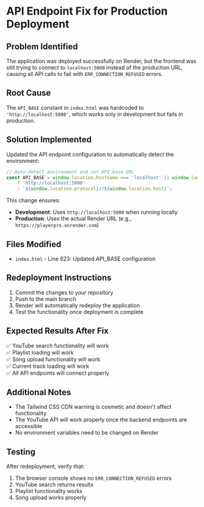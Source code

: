 # API Endpoint Fix for Production Deployment

## Problem Identified
The application was deployed successfully on Render, but the frontend was still trying to connect to `localhost:5000` instead of the production URL, causing all API calls to fail with `ERR_CONNECTION_REFUSED` errors.

## Root Cause
The `API_BASE` constant in `index.html` was hardcoded to `'http://localhost:5000'`, which works only in development but fails in production.

## Solution Implemented
Updated the API endpoint configuration to automatically detect the environment:

```javascript
// Auto-detect environment and set API base URL
const API_BASE = window.location.hostname === 'localhost' || window.location.hostname === '127.0.0.1' 
    ? 'http://localhost:5000' 
    : `${window.location.protocol}//${window.location.host}`;
```

This change ensures:
- **Development**: Uses `http://localhost:5000` when running locally
- **Production**: Uses the actual Render URL (e.g., `https://playerpro.onrender.com`)

## Files Modified
- `index.html` - Line 623: Updated API_BASE configuration

## Redeployment Instructions
1. Commit the changes to your repository
2. Push to the main branch
3. Render will automatically redeploy the application
4. Test the functionality once deployment is complete

## Expected Results After Fix
✅ YouTube search functionality will work  
✅ Playlist loading will work  
✅ Song upload functionality will work  
✅ Current track loading will work  
✅ All API endpoints will connect properly  

## Additional Notes
- The Tailwind CSS CDN warning is cosmetic and doesn't affect functionality
- The YouTube API will work properly once the backend endpoints are accessible
- No environment variables need to be changed on Render

## Testing
After redeployment, verify that:
1. The browser console shows no `ERR_CONNECTION_REFUSED` errors
2. YouTube search returns results
3. Playlist functionality works
4. Song upload works properly